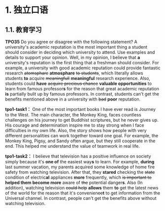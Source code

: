 # 1. 独立口语
## 1.1. 教育学习
**TPO35**
Do you agree or disagree with the following statement? A university's academic reputation is the most important thing a student should consider in deciding which university to attend. Use examples and details to support your opinion.
Well, in my opinion, I believe that **a** university's reputation is the first thing that a freshman should consider.
For example, a university with good academic reputation could provide fantastic research ~~atomsphare~~ **atmosphare** ~~to students~~, which literally allows students **to** acquire ~~meaningfull~~ **meaningful** research experience. Also, students could **have** ~~acquire precious chance~~ **valuable opportunities** to learn from famous professor**s** for the reason that great academic reputation **is** partially bulit up by famous professors.
In contrast, students can't get the benefits mentioned above in a university with ~~bad~~ **poor** reputation.



**tpo1-task1：**
One of the most important books I have ever read is Journey to the West. 
The main character, the Monkey King, faces countless challenges on his journey to get Buddhist scriptures, but he never gives up. His courage and determination inspire me to stay strong when I face difficulties in my own life.
Also, the story shows how people with very different personalities can work together toward one goal. For example, the Monkey King, Pigsy, and Sandy often argue, but they still cooperate in the end. This helped me understand the value of teamwork in real life.

**tpo1-task2：**
I believe that television has a positive influence on society simply because it's **one of** the easiest way**s** to learn.
For example, **during** last summer vacation, my parents acquired some knowledge of home fire safety from watching television. After that, they **stared** checking the ~~state~~ condition of electric**al** appliances **more** frequently, which ~~is important to~~  **helped them become more**  aware of ~~the~~ potential danger**s**. Also (In addition), watching television ~~could help~~ **allows** them **to** get the latest news of the world for the reason that it's convenien~~ce~~**t** to get information from the Universal channel.
In contrast, people can't get the benefits above without watching television.
